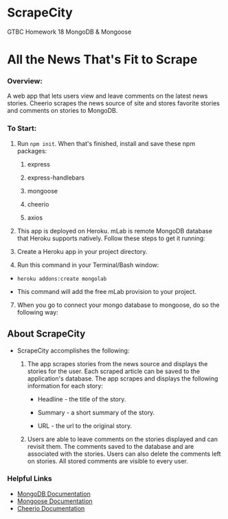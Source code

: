 # ScrapeCity
GTBC Homework 18 MongoDB &amp; Mongoose
# All the News That's Fit to Scrape

### Overview:

A web app that lets users view and leave comments on the latest news stories. Cheerio scrapes the news source of site and stores favorite stories and comments on stories to MongoDB.

### To Start:

1. Run `npm init`. When that's finished, install and save these npm packages:

   1. express

   2. express-handlebars

   3. mongoose

   4. cheerio

   5. axios

2. This app is deployed on Heroku. mLab is remote MongoDB database that Heroku supports natively. Follow these steps to get it running:

3. Create a Heroku app in your project directory.

6. Run this command in your Terminal/Bash window:

* `heroku addons:create mongolab`

* This command will add the free mLab provision to your project.

7. When you go to connect your mongo database to mongoose, do so the following way:

## About ScrapeCity

* ScrapeCity accomplishes the following:

  1. The app scrapes stories from the news source and displays the stories for the user. Each scraped article can be saved to the application's database. The app scrapes and displays the following information for each story:

     * Headline - the title of the story.

     * Summary - a short summary of the story.

     * URL - the url to the original story.

  2. Users are able to leave comments on the stories displayed and can revisit them. The comments saved to the database and are associated with the stories. Users can also delete the comments left on stories. All stored comments are visible to every user.

### Helpful Links

* [MongoDB Documentation](https://docs.mongodb.com/manual/)
* [Mongoose Documentation](http://mongoosejs.com/docs/api.html)
* [Cheerio Documentation](https://github.com/cheeriojs/cheerio)


